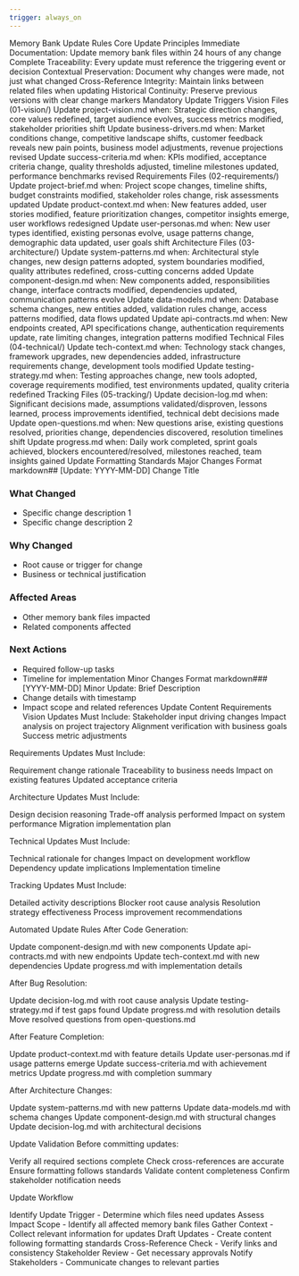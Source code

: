 ```yaml
---
trigger: always_on
---
```


Memory Bank Update Rules
Core Update Principles
Immediate Documentation: Update memory bank files within 24 hours of any change
Complete Traceability: Every update must reference the triggering event or decision
Contextual Preservation: Document why changes were made, not just what changed
Cross-Reference Integrity: Maintain links between related files when updating
Historical Continuity: Preserve previous versions with clear change markers
Mandatory Update Triggers
Vision Files (01-vision/)
Update project-vision.md when: Strategic direction changes, core values redefined, target audience evolves, success metrics modified, stakeholder priorities shift
Update business-drivers.md when: Market conditions change, competitive landscape shifts, customer feedback reveals new pain points, business model adjustments, revenue projections revised
Update success-criteria.md when: KPIs modified, acceptance criteria change, quality thresholds adjusted, timeline milestones updated, performance benchmarks revised
Requirements Files (02-requirements/)
Update project-brief.md when: Project scope changes, timeline shifts, budget constraints modified, stakeholder roles change, risk assessments updated
Update product-context.md when: New features added, user stories modified, feature prioritization changes, competitor insights emerge, user workflows redesigned
Update user-personas.md when: New user types identified, existing personas evolve, usage patterns change, demographic data updated, user goals shift
Architecture Files (03-architecture/)
Update system-patterns.md when: Architectural style changes, new design patterns adopted, system boundaries modified, quality attributes redefined, cross-cutting concerns added
Update component-design.md when: New components added, responsibilities change, interface contracts modified, dependencies updated, communication patterns evolve
Update data-models.md when: Database schema changes, new entities added, validation rules change, access patterns modified, data flows updated
Update api-contracts.md when: New endpoints created, API specifications change, authentication requirements update, rate limiting changes, integration patterns modified
Technical Files (04-technical/)
Update tech-context.md when: Technology stack changes, framework upgrades, new dependencies added, infrastructure requirements change, development tools modified
Update testing-strategy.md when: Testing approaches change, new tools adopted, coverage requirements modified, test environments updated, quality criteria redefined
Tracking Files (05-tracking/)
Update decision-log.md when: Significant decisions made, assumptions validated/disproven, lessons learned, process improvements identified, technical debt decisions made
Update open-questions.md when: New questions arise, existing questions resolved, priorities change, dependencies discovered, resolution timelines shift
Update progress.md when: Daily work completed, sprint goals achieved, blockers encountered/resolved, milestones reached, team insights gained
Update Formatting Standards
Major Changes Format
markdown## [Update: YYYY-MM-DD] Change Title

### What Changed
- Specific change description 1
- Specific change description 2

### Why Changed
- Root cause or trigger for change
- Business or technical justification

### Affected Areas
- Other memory bank files impacted
- Related components affected

### Next Actions
- Required follow-up tasks
- Timeline for implementation
Minor Changes Format
markdown### [YYYY-MM-DD] Minor Update: Brief Description
- Change details with timestamp
- Impact scope and related references
Update Content Requirements
Vision Updates Must Include:
Stakeholder input driving changes
Impact analysis on project trajectory
Alignment verification with business goals
Success metric adjustments

Requirements Updates Must Include:

Requirement change rationale
Traceability to business needs
Impact on existing features
Updated acceptance criteria

Architecture Updates Must Include:

Design decision reasoning
Trade-off analysis performed
Impact on system performance
Migration implementation plan

Technical Updates Must Include:

Technical rationale for changes
Impact on development workflow
Dependency update implications
Implementation timeline

Tracking Updates Must Include:

Detailed activity descriptions
Blocker root cause analysis
Resolution strategy effectiveness
Process improvement recommendations

Automated Update Rules
After Code Generation:

Update component-design.md with new components
Update api-contracts.md with new endpoints
Update tech-context.md with new dependencies
Update progress.md with implementation details

After Bug Resolution:

Update decision-log.md with root cause analysis
Update testing-strategy.md if test gaps found
Update progress.md with resolution details
Move resolved questions from open-questions.md

After Feature Completion:

Update product-context.md with feature details
Update user-personas.md if usage patterns emerge
Update success-criteria.md with achievement metrics
Update progress.md with completion summary

After Architecture Changes:

Update system-patterns.md with new patterns
Update data-models.md with schema changes
Update component-design.md with structural changes
Update decision-log.md with architectural decisions

Update Validation
Before committing updates:

Verify all required sections complete
Check cross-references are accurate
Ensure formatting follows standards
Validate content completeness
Confirm stakeholder notification needs

Update Workflow

Identify Update Trigger - Determine which files need updates
Assess Impact Scope - Identify all affected memory bank files
Gather Context - Collect relevant information for updates
Draft Updates - Create content following formatting standards
Cross-Reference Check - Verify links and consistency
Stakeholder Review - Get necessary approvals
Notify Stakeholders - Communicate changes to relevant parties
